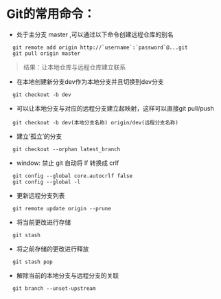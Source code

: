 # Git的常用命令：
  - 处于主分支 master ,可以通过以下命令创建远程仓库的别名
  ```
    git remote add origin http://`username`:`password`@...git
    git pull origin master
  ```
  > 结果：让本地仓库与远程仓库建立联系
  
  - 在本地创建新分支dev作为本地分支并且切换到dev分支
  ```
    git checkout -b dev 
  ```

  - 可以让本地分支与对应的远程分支建立起映射，这样可以直接git pull/push
  ```
    git checkout -b dev(本地分支名称) origin/dev(远程分支名称)
  ```

  - 建立‘孤立’的分支
  ```
    git checkout --orphan latest_branch
  ```

  - window: 禁止 git 自动将 lf 转换成 crlf
  ```
    git config --global core.autocrlf false
    git config --global -l
  ```

  - 更新远程分支列表
  ```
    git remote update origin --prune
  ```

  - 将当前更改进行存储
  ```
    git stash
  ```

  - 将之前存储的更改进行释放
  ```
    git stash pop
  ```

  - 解除当前的本地分支与远程分支的关联
  ```
    git branch --unset-upstream 
  ```